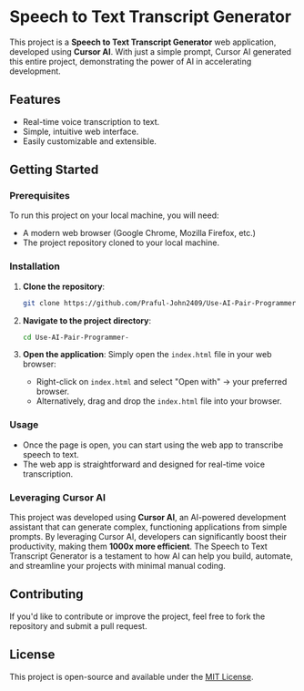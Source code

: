 # Speech to Text Transcript Generator

This project is a **Speech to Text Transcript Generator** web application, developed using **Cursor AI**. With just a simple prompt, Cursor AI generated this entire project, demonstrating the power of AI in accelerating development.

## Features

- Real-time voice transcription to text.
- Simple, intuitive web interface.
- Easily customizable and extensible.

## Getting Started

### Prerequisites

To run this project on your local machine, you will need:

- A modern web browser (Google Chrome, Mozilla Firefox, etc.)
- The project repository cloned to your local machine.

### Installation

1. **Clone the repository**:
   ```bash
   git clone https://github.com/Praful-John2409/Use-AI-Pair-Programmer-.git
   ```

2. **Navigate to the project directory**:
   ```bash
   cd Use-AI-Pair-Programmer-
   ```

3. **Open the application**:
   Simply open the `index.html` file in your web browser:
   - Right-click on `index.html` and select "Open with" -> your preferred browser.
   - Alternatively, drag and drop the `index.html` file into your browser.

### Usage

- Once the page is open, you can start using the web app to transcribe speech to text.
- The web app is straightforward and designed for real-time voice transcription.

### Leveraging Cursor AI

This project was developed using **Cursor AI**, an AI-powered development assistant that can generate complex, functioning applications from simple prompts. By leveraging Cursor AI, developers can significantly boost their productivity, making them **1000x more efficient**. The Speech to Text Transcript Generator is a testament to how AI can help you build, automate, and streamline your projects with minimal manual coding.

## Contributing

If you'd like to contribute or improve the project, feel free to fork the repository and submit a pull request.

## License

This project is open-source and available under the [MIT License](LICENSE).
